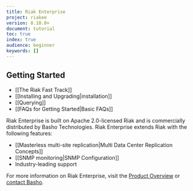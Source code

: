 ```yaml
---
title: Riak Enterprise
project: riakee
version: 0.10.0+
document: tutorial
toc: true
index: true
audience: beginner
keywords: []
---
```


## Getting Started

* [[The Riak Fast Track]]
* [[Installing and Upgrading|installation]]
* [[Querying]]
* [[FAQs for Getting Started|Basic FAQs]]

Riak Enterprise is built on Apache 2.0-licensed Riak and is commercially distributed by Basho Technologies. Riak Enterprise extends Riak with the following features:

* [[Masterless multi-site replication|Multi Data Center Replication Concepts]]
* [[SNMP monitoring|SNMP Configuration]]
* Industry-leading support

For more information on Riak Enterprise, visit the [Product Overview](http://www.basho.com/products_riak_overview.php) or <a href="http://info.basho.com/Wiki_Contact.html" target="_blank">contact Basho</a>. 

